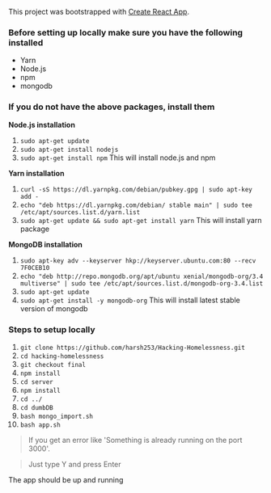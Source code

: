 This project was bootstrapped with [Create React App](https://github.com/facebook/create-react-app).

### Before setting up locally make sure you have the following installed

* Yarn
* Node.js
* npm
* mongodb

### If you do not have the above packages, install them

**Node.js installation**
1. `sudo apt-get update`
2. `sudo apt-get install nodejs`
3. `sudo apt-get install npm`
This will install node.js and npm

**Yarn installation**
1. `curl -sS https://dl.yarnpkg.com/debian/pubkey.gpg | sudo apt-key add -`
2. `echo "deb https://dl.yarnpkg.com/debian/ stable main" | sudo tee /etc/apt/sources.list.d/yarn.list`
3. `sudo apt-get update && sudo apt-get install yarn`
This will install yarn package

**MongoDB installation**
1. `sudo apt-key adv --keyserver hkp://keyserver.ubuntu.com:80 --recv 7F0CEB10`
2. `echo "deb http://repo.mongodb.org/apt/ubuntu xenial/mongodb-org/3.4 multiverse" | sudo tee /etc/apt/sources.list.d/mongodb-org-3.4.list`
3. `sudo apt-get update`
4. `sudo apt-get install -y mongodb-org`
This will install latest stable version of mongodb

### Steps to setup locally

1. `git clone https://github.com/harsh253/Hacking-Homelessness.git`
2. `cd hacking-homelessness`
3. `git checkout final`
4. `npm install`
5. `cd server`
5. `npm install`
7. `cd ../`
8. `cd dumbDB`
9. `bash mongo_import.sh`
8. `bash app.sh`

>If you get an error like 'Something is already running on the port 3000'. 

>Just type Y and press Enter

The app should be up and running
